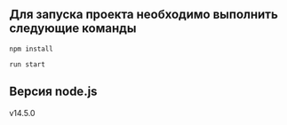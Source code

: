## Для запуска проекта необходимо выполнить следующие команды

```
npm install
```

```
run start
```

## Версия node.js

v14.5.0
